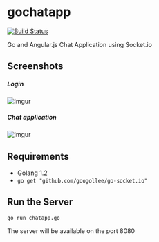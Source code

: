 gochatapp
===================================================

[![Build Status](https://travis-ci.org/hadv/gochatapp.svg?branch=master)](https://travis-ci.org/hadv/gochatapp)

Go and Angular.js Chat Application using Socket.io

## Screenshots
##### Login
![Imgur](http://i.imgur.com/5wXjNQR.png)

##### Chat application
![Imgur](http://i.imgur.com/aMyoUiC.png)


## Requirements
- Golang 1.2
- ``` go get "github.com/googollee/go-socket.io" ```

## Run the Server
``` go run chatapp.go ```

The server will be available on the port 8080

